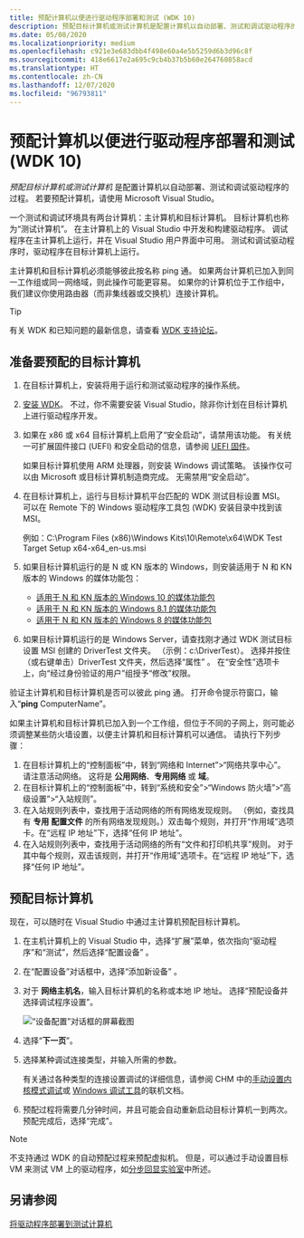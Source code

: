 ```yaml
---
title: 预配计算机以便进行驱动程序部署和测试 (WDK 10)
description: 预配目标计算机或测试计算机是配置计算机以自动部署、测试和调试驱动程序的过程。 若要预配计算机，请使用 Microsoft Visual Studio。
ms.date: 05/08/2020
ms.localizationpriority: medium
ms.openlocfilehash: c921e3e683dbb4f498e60a4e5b5259d6b3d96c8f
ms.sourcegitcommit: 418e6617e2a695c9cb4b37b5b60e264760858acd
ms.translationtype: HT
ms.contentlocale: zh-CN
ms.lasthandoff: 12/07/2020
ms.locfileid: "96793811"
---
```

# <a name="provision-a-computer-for-driver-deployment-and-testing-wdk-10"></a>预配计算机以便进行驱动程序部署和测试 (WDK 10)

*预配目标计算机或测试计算机* 是配置计算机以自动部署、测试和调试驱动程序的过程。 若要预配计算机，请使用 Microsoft Visual Studio。

一个测试和调试环境具有两台计算机：主计算机和目标计算机。 目标计算机也称为“测试计算机”。 在主计算机上的 Visual Studio 中开发和构建驱动程序。 调试程序在主计算机上运行，并在 Visual Studio 用户界面中可用。 测试和调试驱动程序时，驱动程序在目标计算机上运行。

主计算机和目标计算机必须能够彼此按名称 ping 通。 如果两台计算机已加入到同一工作组或同一网络域，则此操作可能更容易。 如果你的计算机位于工作组中，我们建议你使用路由器（而非集线器或交换机）连接计算机。

> [!TIP]
> 有关 WDK 和已知问题的最新信息，请查看 [WDK 支持论坛](https://social.msdn.microsoft.com/Forums/en-US/home?forum=wdk)。

## <a name="prepare-the-target-computer-for-provisioning"></a>准备要预配的目标计算机

1. 在目标计算机上，安装将用于运行和测试驱动程序的操作系统。

2. [安装 WDK](../download-the-wdk.md)。 不过，你不需要安装 Visual Studio，除非你计划在目标计算机上进行驱动程序开发。

3. 如果在 x86 或 x64 目标计算机上启用了“安全启动”，请禁用该功能。 有关统一可扩展固件接口 (UEFI) 和安全启动的信息，请参阅 [UEFI 固件](/previous-versions/windows/it-pro/windows-8.1-and-8/hh824898(v=win.10))。

    如果目标计算机使用 ARM 处理器，则安装 Windows 调试策略。 该操作仅可以由 Microsoft 或目标计算机制造商完成。 无需禁用“安全启动”。

4. 在目标计算机上，运行与目标计算机平台匹配的 WDK 测试目标设置 MSI。 可以在 Remote 下的 Windows 驱动程序工具包 (WDK) 安装目录中找到该 MSI。

    例如：C:\\Program Files (x86)\\Windows Kits\\10\\Remote\\x64\\WDK Test Target Setup x64-x64\_en-us.msi

5. 如果目标计算机运行的是 N 或 KN 版本的 Windows，则安装适用于 N 和 KN 版本的 Windows 的媒体功能包：

    - [适用于 N 和 KN 版本的 Windows 10 的媒体功能包](https://www.microsoft.com/download/details.aspx?id=48231)
    - [适用于 N 和 KN 版本的 Windows 8.1 的媒体功能包](https://www.microsoft.com/download/details.aspx?id=40744)
    - [适用于 N 和 KN 版本的 Windows 8 的媒体功能包](https://www.microsoft.com/download/details.aspx?id=30685)

6. 如果目标计算机运行的是 Windows Server，请查找刚才通过 WDK 测试目标设置 MSI 创建的 DriverTest 文件夹。 （示例：c:\\DriverTest）。 选择并按住（或右键单击）DriverTest 文件夹，然后选择“属性” 。 在“安全性”选项卡上，向“经过身份验证的用户”组授予“修改”权限。

验证主计算机和目标计算机是否可以彼此 ping 通。 打开命令提示符窗口，输入“**ping** ComputerName”。

如果主计算机和目标计算机已加入到一个工作组，但位于不同的子网上，则可能必须调整某些防火墙设置，以便主计算机和目标计算机可以通信。 请执行下列步骤：

1. 在目标计算机上的“控制面板”中，转到“网络和 Internet”&gt;“网络共享中心”。 请注意活动网络。 这将是 **公用网络**、**专用网络** 或 **域**。
2. 在目标计算机上的“控制面板”中，转到“系统和安全”&gt;“Windows 防火墙”&gt;“高级设置”&gt;“入站规则”。
3. 在入站规则列表中，查找用于活动网络的所有网络发现规则。 （例如，查找具有 **专用** **配置文件** 的所有网络发现规则。）双击每个规则，并打开“作用域”选项卡。在“远程 IP 地址”下，选择“任何 IP 地址”。
4. 在入站规则列表中，查找用于活动网络的所有“文件和打印机共享”规则。 对于其中每个规则，双击该规则，并打开“作用域”选项卡。在“远程 IP 地址”下，选择“任何 IP 地址”。

## <a name="provision-the-target-computer"></a>预配目标计算机

现在，可以随时在 Visual Studio 中通过主计算机预配目标计算机。

1. 在主机计算机上的 Visual Studio 中，选择“扩展”菜单，依次指向“驱动程序”和“测试”，然后选择“配置设备”   。

2. 在“配置设备”对话框中，选择“添加新设备” 。

3. 对于 **网络主机名**，输入目标计算机的名称或本地 IP 地址。 选择“预配设备并选择调试程序设置”。

    ![“设备配置”对话框的屏幕截图](images/vs2015-device-configuration.png)

4. 选择“**下一页**”。

5. 选择某种调试连接类型，并输入所需的参数。

    有关通过各种类型的连接设置调试的详细信息，请参阅 CHM 中的[手动设置内核模式调试](../debugger/setting-up-kernel-mode-debugging-in-windbg--cdb--or-ntsd.md)或 [Windows 调试工具](../debugger/index.md)的联机文档。

6. 预配过程将需要几分钟时间，并且可能会自动重新启动目标计算机一到两次。 预配完成后，选择“完成”。

> [!NOTE]
> 不支持通过 WDK 的自动预配过程来预配虚拟机。 但是，可以通过手动设置目标 VM 来测试 VM 上的驱动程序，如[分步回显实验室](../debugger/debug-universal-drivers---step-by-step-lab--echo-kernel-mode-.md)中所述。

## <a name="see-also"></a>另请参阅

[将驱动程序部署到测试计算机](../develop/deploying-a-driver-to-a-test-computer.md)
